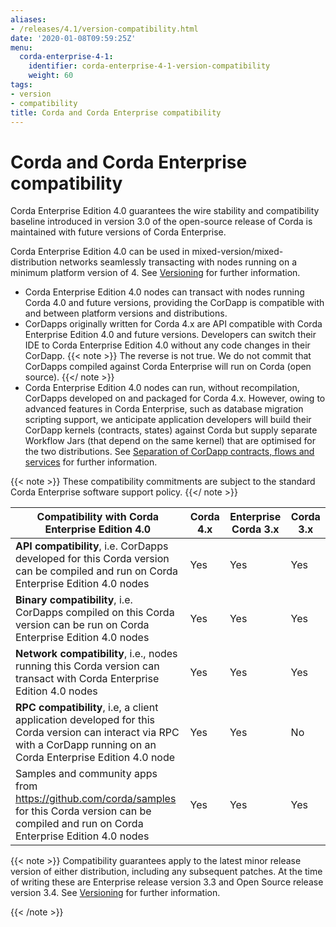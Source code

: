 ```yaml
---
aliases:
- /releases/4.1/version-compatibility.html
date: '2020-01-08T09:59:25Z'
menu:
  corda-enterprise-4-1:
    identifier: corda-enterprise-4-1-version-compatibility
    weight: 60
tags:
- version
- compatibility
title: Corda and Corda Enterprise compatibility
---
```



# Corda and Corda Enterprise compatibility

Corda Enterprise Edition 4.0 guarantees the wire stability and compatibility baseline introduced in version 3.0 of the open-source release of Corda
is maintained with future versions of Corda Enterprise.


Corda Enterprise Edition 4.0 can be used in mixed-version/mixed-distribution networks seamlessly transacting with nodes running on a minimum platform version of 4.
See [Versioning](versioning.md) for further information.



* Corda Enterprise Edition 4.0 nodes can transact with nodes running Corda 4.0 and future versions, providing the CorDapp is compatible with and between platform versions and distributions.
* CorDapps originally written for Corda 4.x are API compatible with Corda Enterprise Edition 4.0 and future versions. Developers can switch their IDE to Corda Enterprise Edition 4.0 without any code changes in their CorDapp.
{{< note >}}
The reverse is not true. We do not commit that CorDapps compiled against Corda Enterprise will run on Corda (open source).
{{</ note >}}
* Corda Enterprise Edition 4.0 nodes can run, without recompilation, CorDapps developed on and packaged for Corda 4.x. However, owing to advanced features in Corda Enterprise, such as database migration scripting support, we anticipate application developers will build their CorDapp kernels (contracts, states) against Corda but supply separate Workflow Jars (that depend on the same kernel) that are optimised for the two distributions. See [Separation of CorDapp contracts, flows and services](cordapp-build-systems.md#cordapp-separation-ref) for further information.

{{< note >}}
These compatibility commitments are subject to the standard Corda Enterprise software support policy.
{{</ note >}}


| Compatibility with Corda Enterprise Edition 4.0|Corda 4.x|Enterprise Corda 3.x|Corda 3.x|
|-----------------------------------------|---------|------------------|--------------|
| **API compatibility**, i.e. CorDapps developed for this Corda version can be compiled and run on Corda Enterprise Edition 4.0 nodes|Yes|Yes|Yes|
| **Binary compatibility**, i.e. CorDapps compiled on this Corda version can be run on Corda Enterprise Edition 4.0 nodes|Yes|Yes|Yes|
| **Network compatibility**, i.e., nodes running this Corda version can transact with Corda Enterprise Edition 4.0 nodes|Yes|Yes|Yes|
| **RPC compatibility**, i.e, a client application developed for this Corda version can interact via RPC with a CorDapp running on an Corda Enterprise Edition 4.0 node|Yes|Yes|No|
| Samples and community apps from https://github.com/corda/samples for this Corda version can be compiled and run on Corda Enterprise Edition 4.0 nodes|Yes|Yes|Yes|

{{< note >}}
Compatibility guarantees apply to the latest minor release version of either distribution, including any subsequent patches.
At the time of writing these are Enterprise release version 3.3 and Open Source release version 3.4.
See [Versioning](versioning.md) for further information.

{{< /note >}}
